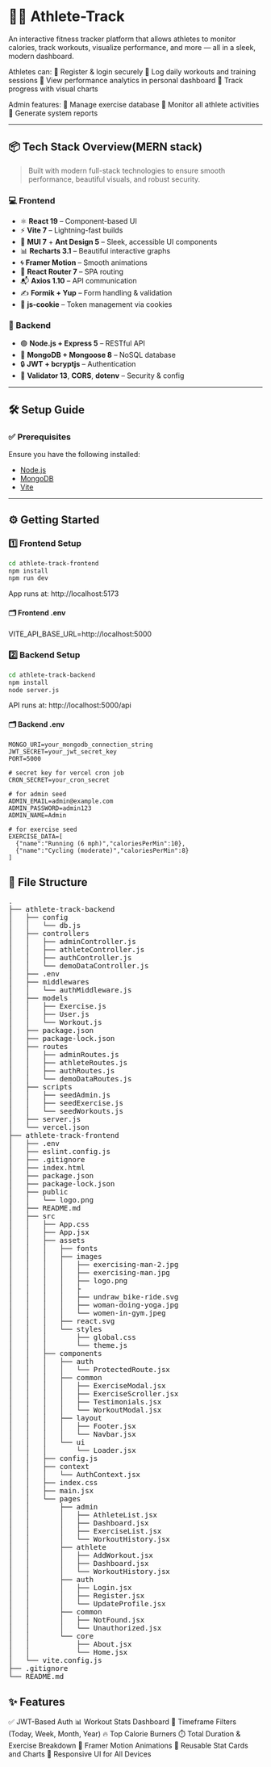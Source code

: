 # 🏃‍♂️ Athlete-Track

An interactive fitness tracker platform that allows athletes to monitor calories, track workouts, visualize performance, and more — all in a sleek, modern dashboard.

Athletes can:
🔹 Register & login securely
🔹 Log daily workouts and training sessions
🔹 View performance analytics in personal dashboard
🔹 Track progress with visual charts

Admin features:
🔹 Manage exercise database
🔹 Monitor all athlete activities
🔹 Generate system reports

---

## 📦 Tech Stack Overview(MERN stack)

> Built with modern full-stack technologies to ensure smooth performance, beautiful visuals, and robust security.

### 💻 Frontend
- ⚛️ **React 19** – Component-based UI
- ⚡ **Vite 7** – Lightning-fast builds
- 🎨 **MUI 7** + **Ant Design 5** – Sleek, accessible UI components
- 📊 **Recharts 3.1** – Beautiful interactive graphs
- 🌀 **Framer Motion** – Smooth animations
- 🧭 **React Router 7** – SPA routing
- 📬 **Axios 1.10** – API communication
- ✍️ **Formik + Yup** – Form handling & validation
- 🔐 **js-cookie** – Token management via cookies

### 🔧 Backend
- 🟢 **Node.js + Express 5** – RESTful API
- 🍃 **MongoDB + Mongoose 8** – NoSQL database
- 🔒 **JWT + bcryptjs** – Authentication
- 🧪 **Validator 13**, **CORS**, **dotenv** – Security & config

---

## 🛠️ Setup Guide

### ✅ Prerequisites
Ensure you have the following installed:
- [Node.js](https://nodejs.org/)
- [MongoDB](https://www.mongodb.com/)
- [Vite](https://vitejs.dev/)

---

## ⚙️ Getting Started

### 1️⃣ Frontend Setup

```bash
cd athlete-track-frontend
npm install
npm run dev
```

App runs at: http://localhost:5173

#### 🗂️ Frontend .env
VITE_API_BASE_URL=http://localhost:5000


### 2️⃣ Backend Setup

```bash
cd athlete-track-backend
npm install
node server.js
```

API runs at: http://localhost:5000/api

#### 🗂️ Backend .env
```env
MONGO_URI=your_mongodb_connection_string
JWT_SECRET=your_jwt_secret_key
PORT=5000

# secret key for vercel cron job
CRON_SECRET=your_cron_secret

# for admin seed
ADMIN_EMAIL=admin@example.com
ADMIN_PASSWORD=admin123
ADMIN_NAME=Admin

# for exercise seed
EXERCISE_DATA=[
  {"name":"Running (6 mph)","caloriesPerMin":10},
  {"name":"Cycling (moderate)","caloriesPerMin":8}
]
```


## 📁 File Structure

<pre>
.
├── athlete-track-backend
│   ├── config
│   │   └── db.js
│   ├── controllers
│   │   ├── adminController.js
│   │   ├── athleteController.js
│   │   ├── authController.js
│   │   └── demoDataController.js
│   ├── .env
│   ├── middlewares
│   │   └── authMiddleware.js
│   ├── models
│   │   ├── Exercise.js
│   │   ├── User.js
│   │   └── Workout.js
│   ├── package.json
│   ├── package-lock.json
│   ├── routes
│   │   ├── adminRoutes.js
│   │   ├── athleteRoutes.js
│   │   ├── authRoutes.js
│   │   └── demoDataRoutes.js
│   ├── scripts
│   │   ├── seedAdmin.js
│   │   ├── seedExercise.js
│   │   └── seedWorkouts.js
│   ├── server.js
│   └── vercel.json
├── athlete-track-frontend
│   ├── .env
│   ├── eslint.config.js
│   ├── .gitignore
│   ├── index.html
│   ├── package.json
│   ├── package-lock.json
│   ├── public
│   │   └── logo.png
│   ├── README.md
│   ├── src
│   │   ├── App.css
│   │   ├── App.jsx
│   │   ├── assets
│   │   │   ├── fonts
│   │   │   ├── images
│   │   │   │   ├── exercising-man-2.jpg
│   │   │   │   ├── exercising-man.jpg
│   │   │   │   ├── logo.png
│   │   │   │   ├
│   │   │   │   ├── undraw_bike-ride.svg
│   │   │   │   ├── woman-doing-yoga.jpg
│   │   │   │   └── women-in-gym.jpeg
│   │   │   ├── react.svg
│   │   │   └── styles
│   │   │       ├── global.css
│   │   │       └── theme.js
│   │   ├── components
│   │   │   ├── auth
│   │   │   │   └── ProtectedRoute.jsx
│   │   │   ├── common
│   │   │   │   ├── ExerciseModal.jsx
│   │   │   │   ├── ExerciseScroller.jsx
│   │   │   │   ├── Testimonials.jsx
│   │   │   │   └── WorkoutModal.jsx
│   │   │   ├── layout
│   │   │   │   ├── Footer.jsx
│   │   │   │   └── Navbar.jsx
│   │   │   └── ui
│   │   │       └── Loader.jsx
│   │   ├── config.js
│   │   ├── context
│   │   │   └── AuthContext.jsx
│   │   ├── index.css
│   │   ├── main.jsx
│   │   └── pages
│   │       ├── admin
│   │       │   ├── AthleteList.jsx
│   │       │   ├── Dashboard.jsx
│   │       │   ├── ExerciseList.jsx
│   │       │   └── WorkoutHistory.jsx
│   │       ├── athlete
│   │       │   ├── AddWorkout.jsx
│   │       │   ├── Dashboard.jsx
│   │       │   └── WorkoutHistory.jsx
│   │       ├── auth
│   │       │   ├── Login.jsx
│   │       │   ├── Register.jsx
│   │       │   └── UpdateProfile.jsx
│   │       ├── common
│   │       │   ├── NotFound.jsx
│   │       │   └── Unauthorized.jsx
│   │       └── core
│   │           ├── About.jsx
│   │           └── Home.jsx
│   └── vite.config.js
├── .gitignore
└── README.md
</pre>


## ✨ Features
✅ JWT-Based Auth
📊 Workout Stats Dashboard
📆 Timeframe Filters (Today, Week, Month, Year)
🔥 Top Calorie Burners
⏱️ Total Duration & Exercise Breakdown
🧠 Framer Motion Animations
🔄 Reusable Stat Cards and Charts
📱 Responsive UI for All Devices